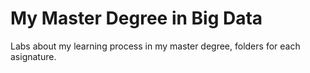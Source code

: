 # My Master Degree in Big Data

Labs about my learning process in my master degree, folders for each asignature.
